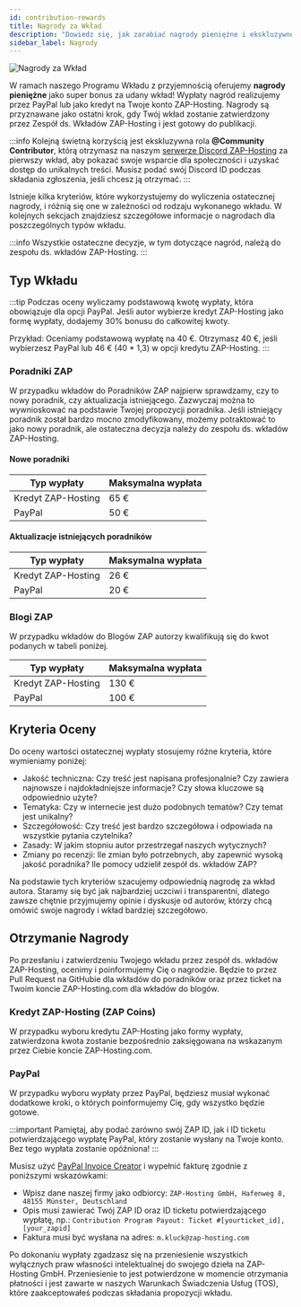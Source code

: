 ```yaml
---
id: contribution-rewards
title: Nagrody za Wkład
description: "Dowiedz się, jak zarabiać nagrody pieniężne i ekskluzywne role w społeczności za wartościowy wkład w ZAP-Hosting → Sprawdź teraz"
sidebar_label: Nagrody
---
```


![Nagrody za Wkład](https://screensaver01.zap-hosting.com/index.php/s/mJtScnJbocGEiHJ/preview)

W ramach naszego Programu Wkładu z przyjemnością oferujemy **nagrody pieniężne** jako super bonus za udany wkład! Wypłaty nagród realizujemy przez PayPal lub jako kredyt na Twoje konto ZAP-Hosting. Nagrody są przyznawane jako ostatni krok, gdy Twój wkład zostanie zatwierdzony przez Zespół ds. Wkładów ZAP-Hosting i jest gotowy do publikacji.

:::info
Kolejną świetną korzyścią jest ekskluzywna rola **@Community Contributor**, którą otrzymasz na naszym [serwerze Discord ZAP-Hosting](https://discord.com/invite/zaphosting) za pierwszy wkład, aby pokazać swoje wsparcie dla społeczności i uzyskać dostęp do unikalnych treści. Musisz podać swój Discord ID podczas składania zgłoszenia, jeśli chcesz ją otrzymać.
:::

Istnieje kilka kryteriów, które wykorzystujemy do wyliczenia ostatecznej nagrody, i różnią się one w zależności od rodzaju wykonanego wkładu. W kolejnych sekcjach znajdziesz szczegółowe informacje o nagrodach dla poszczególnych typów wkładu.

:::info
Wszystkie ostateczne decyzje, w tym dotyczące nagród, należą do zespołu ds. wkładów ZAP-Hosting.
:::

## Typ Wkładu

:::tip
Podczas oceny wyliczamy podstawową kwotę wypłaty, która obowiązuje dla opcji PayPal. Jeśli autor wybierze kredyt ZAP-Hosting jako formę wypłaty, dodajemy 30% bonusu do całkowitej kwoty.

Przykład: Oceniamy podstawową wypłatę na 40 €. Otrzymasz 40 €, jeśli wybierzesz PayPal lub 46 € (40 * 1,3) w opcji kredytu ZAP-Hosting.
:::

### Poradniki ZAP

W przypadku wkładów do Poradników ZAP najpierw sprawdzamy, czy to nowy poradnik, czy aktualizacja istniejącego. Zazwyczaj można to wywnioskować na podstawie Twojej propozycji poradnika. Jeśli istniejący poradnik został bardzo mocno zmodyfikowany, możemy potraktować to jako nowy poradnik, ale ostateczna decyzja należy do zespołu ds. wkładów ZAP-Hosting.

#### Nowe poradniki
| Typ wypłaty        | Maksymalna wypłata |
| ------------------ | ------------------ |
| Kredyt ZAP-Hosting | 65 €               |
| PayPal             | 50 €               |

#### Aktualizacje istniejących poradników
| Typ wypłaty        | Maksymalna wypłata |
| ------------------ | ------------------ |
| Kredyt ZAP-Hosting | 26 €               |
| PayPal             | 20 €               |

### Blogi ZAP

W przypadku wkładów do Blogów ZAP autorzy kwalifikują się do kwot podanych w tabeli poniżej.

| Typ wypłaty        | Maksymalna wypłata |
| ------------------ | ------------------ |
| Kredyt ZAP-Hosting | 130 €              |
| PayPal             | 100 €              |

## Kryteria Oceny

Do oceny wartości ostatecznej wypłaty stosujemy różne kryteria, które wymieniamy poniżej:
- Jakość techniczna: Czy treść jest napisana profesjonalnie? Czy zawiera najnowsze i najdokładniejsze informacje? Czy słowa kluczowe są odpowiednio użyte?
- Tematyka: Czy w internecie jest dużo podobnych tematów? Czy temat jest unikalny?
- Szczegółowość: Czy treść jest bardzo szczegółowa i odpowiada na wszystkie pytania czytelnika?
- Zasady: W jakim stopniu autor przestrzegał naszych wytycznych?
- Zmiany po recenzji: Ile zmian było potrzebnych, aby zapewnić wysoką jakość poradnika? Ile pomocy udzielił zespół ds. wkładów ZAP?

Na podstawie tych kryteriów szacujemy odpowiednią nagrodę za wkład autora. Staramy się być jak najbardziej uczciwi i transparentni, dlatego zawsze chętnie przyjmujemy opinie i dyskusje od autorów, którzy chcą omówić swoje nagrody i wkład bardziej szczegółowo.

## Otrzymanie Nagrody

Po przesłaniu i zatwierdzeniu Twojego wkładu przez zespół ds. wkładów ZAP-Hosting, ocenimy i poinformujemy Cię o nagrodzie. Będzie to przez Pull Request na GitHubie dla wkładów do poradników oraz przez ticket na Twoim koncie ZAP-Hosting.com dla wkładów do blogów.

### Kredyt ZAP-Hosting (ZAP Coins)
W przypadku wyboru kredytu ZAP-Hosting jako formy wypłaty, zatwierdzona kwota zostanie bezpośrednio zaksięgowana na wskazanym przez Ciebie koncie ZAP-Hosting.com.

### PayPal
W przypadku wyboru wypłaty przez PayPal, będziesz musiał wykonać dodatkowe kroki, o których poinformujemy Cię, gdy wszystko będzie gotowe.

:::important
Pamiętaj, aby podać zarówno swój ZAP ID, jak i ID ticketu potwierdzającego wypłatę PayPal, który zostanie wysłany na Twoje konto. Bez tego wypłata zostanie opóźniona!
:::

Musisz użyć [PayPal Invoice Creator](https://www.paypal.com/invoice/create?fromWidget=newuser) i wypełnić fakturę zgodnie z poniższymi wskazówkami:

- Wpisz dane naszej firmy jako odbiorcy: `ZAP-Hosting GmbH, Hafenweg 8, 48155 Münster, Deutschland`
- Opis musi zawierać Twój ZAP ID oraz ID ticketu potwierdzającego wypłatę, np.: `Contribution Program Payout: Ticket #[yourticket_id], [your_zapid]`
- Faktura musi być wysłana na adres: `m.kluck@zap-hosting.com`

Po dokonaniu wypłaty zgadzasz się na przeniesienie wszystkich wyłącznych praw własności intelektualnej do swojego dzieła na ZAP-Hosting GmbH. Przeniesienie to jest potwierdzone w momencie otrzymania płatności i jest zawarte w naszych Warunkach Świadczenia Usług (TOS), które zaakceptowałeś podczas składania propozycji wkładu.